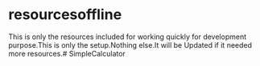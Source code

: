 # resourcesoffline

This is only the resources included for working quickly for development purpose.This is only the setup.Nothing else.It will be Updated if it needed more resources.# SimpleCalculator
